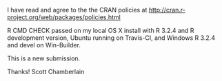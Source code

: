 I have read and agree to the the CRAN policies at 
http://cran.r-project.org/web/packages/policies.html

R CMD CHECK passed on my local OS X install with R 3.2.4 and
R development version, Ubuntu running on Travis-CI, and Windows
R 3.2.4 and devel on Win-Builder.

This is a new submission.

Thanks! 
Scott Chamberlain
